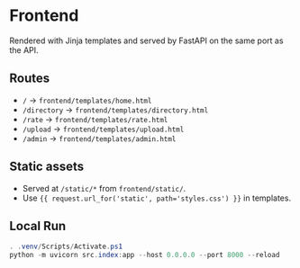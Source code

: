 # Frontend

Rendered with Jinja templates and served by FastAPI on the same port as the API.

## Routes

- `/` -> `frontend/templates/home.html`
- `/directory` -> `frontend/templates/directory.html`
- `/rate` -> `frontend/templates/rate.html`
- `/upload` -> `frontend/templates/upload.html`
- `/admin` -> `frontend/templates/admin.html`

## Static assets

- Served at `/static/*` from `frontend/static/`.
- Use `{{ request.url_for('static', path='styles.css') }}` in templates.

## Local Run

```powershell
. .venv/Scripts/Activate.ps1
python -m uvicorn src.index:app --host 0.0.0.0 --port 8000 --reload
```
